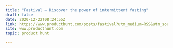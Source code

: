 ```yaml
---
title: "Fastival — Discover the power of intermittent fasting"
draft: false
date: 2020-12-22T08:24:55Z
link: https://www.producthunt.com/posts/fastival?utm_medium=RSS&utm_source=hune
site: www.producthunt.com
topic: product hunt  

---
```

